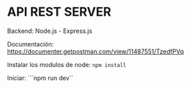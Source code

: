 # API REST SERVER

Backend: Node.js - Express.js

Documentación: https://documenter.getpostman.com/view/11487551/TzedfPVq

Instalar los modulos de node: ```npm install```

Iniciar: ```npm run dev``